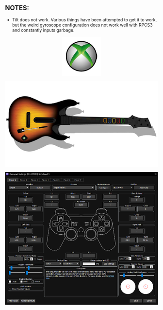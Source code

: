 ## NOTES:

* Tilt does not work. Various things have been attempted to get it to work, but the weird gyroscope configuration does not work well with RPCS3 and constantly inputs garbage.

<div align="center">

![Platform](platform.png "Platform") 

![Controller](controller.png "Controller") 

![Mapping](mapping.png "Mapping") 

</div>
